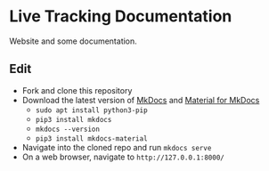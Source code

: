 # Live Tracking Documentation

Website and some documentation.

## Edit

* Fork and clone this repository
* Download the latest version of [MkDocs](https://www.mkdocs.org/) and [Material for MkDocs](https://squidfunk.github.io/mkdocs-material/)
    * `sudo apt install python3-pip`
    * `pip3 install mkdocs`
    * `mkdocs --version`
    * `pip3 install mkdocs-material`
* Navigate into the cloned repo and run `mkdocs serve`
* On a web browser, navigate to `http://127.0.0.1:8000/`
